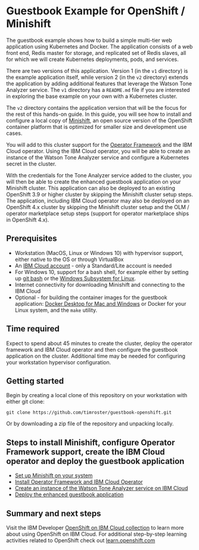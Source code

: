 # Guestbook Example for OpenShift / Minishift

The guestbook example shows how to build a simple multi-tier web application using Kubernetes and Docker. The application consists of a web front end, Redis master for storage, and replicated set of Redis slaves, all for which we will create Kubernetes deployments, pods, and services.

There are two versions of this application. Version 1 (in the `v1` directory) is the example application itself, while version 2 (in the `v2` directory) extends the application by adding additional features that leverage the Watson Tone Analyzer service. The `v1` directory has a `README.md` file if you are interested in exploring the base example on your own with a Kubernetes cluster.

The `v2` directory contains the application version that will be the focus for the rest of this hands-on guide. In this guide, you will see how to install and configure a local copy of [Minishift](https://docs.okd.io/latest/minishift/), an open source version of the OpenShift container platform that is optimized for smaller size and development use cases.

You will add to this cluster support for the [Operator Framework](https://github.com/operator-framework/) and the IBM Cloud operator. Using the IBM Cloud operator, you will be able to create an instance of the Watson Tone Analyzer service and configure a Kubernetes secret in the cluster.

With the credentials for the Tone Analyzer service added to the cluster, you will then be able to create the enhanced guestbook application on your Minishift cluster. This application can also be deployed to an existing OpenShift 3.9 or higher cluster by skipping the Minishift cluster setup steps. The application, including IBM Cloud operator may also be deployed on an OpenShift 4.x cluster by skipping the Minishift cluster setup and the OLM / operator marketplace setup steps (support for operator marketplace ships in OpenShift 4.x).

## Prerequisites

* Workstation (MacOS, Linux or Windows 10) with hypervisor support, either native to the OS or through VirtualBox
* An [IBM Cloud account](https://cloud.ibm.com/registration) - only a Standard/Lite account is needed
* For Windows 10, support for a bash shell, for example either by setting up [git bash](https://gitforwindows.org/) or the [Windows Subsystem for Linux](https://docs.microsoft.com/en-us/windows/wsl/install-win10).
* Internet connectivity for downloading Minishift and connecting to the IBM Cloud
* Optional - for building the container images for the guestbook application: [Docker Desktop for Mac and Windows](https://www.docker.com/products/docker-desktop) or Docker for your Linux system, and the `make` utility.

## Time required

Expect to spend about 45 minutes to create the cluster, deploy the operator framework and IBM Cloud operator and then configure the guestbook application on the cluster. Additional time may be needed for configuring your workstation hypervisor configuration.

## Getting started

Begin by creating a local clone of this repository on your workstation with either git clone:

```text
git clone https://github.com/timroster/guestbook-openshift.git
```

Or by downloading a zip file of the repository and unpacking locally.

## Steps to install Minishift, configure Operator Framework support, create the IBM Cloud operator and deploy the guestbook application

* [Set up Minishift on your system](workshop/minishift.md)
* [Install Operator Framework and IBM Cloud Operator](workshop/ibm-operator.md)
* [Create an instance of the Watson Tone Analyzer service on IBM Cloud](workshop/create-tone.md)
* [Deploy the enhanced guestbook application](workshop/deploy-guestbook.md)

## Summary and next steps

Visit the IBM Developer [OpenShift on IBM Cloud collection](https://developer.ibm.com/collections/openshift-on-ibm/) to learn more about using OpenShift on IBM Cloud. For additional step-by-step learning activities related to OpenShift check out [learn.openshift.com](https://learn.openshift.com)
